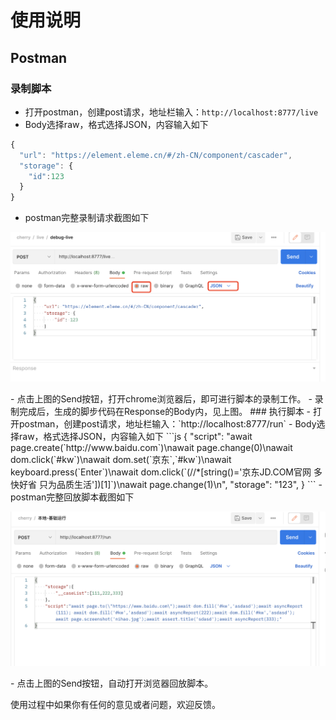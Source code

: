 # 使用说明

## Postman
### 录制脚本
- 打开postman，创建post请求，地址栏输入：`http://localhost:8777/live`
- Body选择raw，格式选择JSON，内容输入如下
```js
{
  "url": "https://element.eleme.cn/#/zh-CN/component/cascader",
  "storage": {
    "id":123
  }
}
```
- postman完整录制请求截图如下
<p style="text-align: center;">
  <img src="../img/postman_live.png"/>
</p>
- 点击上图的Send按钮，打开chrome浏览器后，即可进行脚本的录制工作。
- 录制完成后，生成的脚步代码在Response的Body内，见上图。
### 执行脚本
- 打开postman，创建post请求，地址栏输入：`http://localhost:8777/run`
- Body选择raw，格式选择JSON，内容输入如下
```js
{
    "script": "await page.create(`http://www.baidu.com`)\nawait page.change(0)\nawait dom.click(`#kw`)\nawait dom.set(`京东`,`#kw`)\nawait keyboard.press(`Enter`)\nawait dom.click(`(//*[string()='京东JD.COM官网 多快好省 只为品质生活'])[1]`)\nawait page.change(1)\n",
    "storage": "123",
}
```
- postman完整回放脚本截图如下
<p style="text-align: center;">
  <img src="../img/postman_run.png"/>
</p>
- 点击上图的Send按钮，自动打开浏览器回放脚本。

  使用过程中如果你有任何的意见或者问题，欢迎反馈。